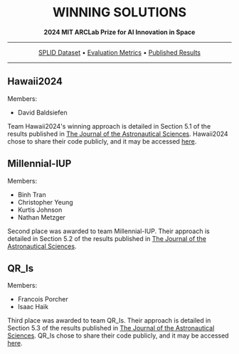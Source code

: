 <div align="center">

# WINNING SOLUTIONS
**2024 MIT ARCLab Prize for AI Innovation in Space**

______________________________________________________________________

<p align="center">
  <a href="https://splid-devkit.readthedocs.io/en/latest/dataset.html">SPLID Dataset</a> •
  <a href="https://splid-devkit.readthedocs.io/en/latest/metric.html">Evaluation Metrics</a> •
  <a href="https://link.springer.com/article/10.1007/s40295-025-00515-5">Published Results</a> 
  
</p>

______________________________________________________________________
<div align="left">
  
## Hawaii2024
Members:
- David Baldsiefen

 Team Hawaii2024's winning approach is detailed in Section 5.1 of the results published in [The Journal of the Astronautical Sciences](https://link.springer.com/article/10.1007/s40295-025-00515-5#Sec12). Hawaii2024 chose to share their code publicly, and it may be accessed <a href="https://github.com/DavidBaldsiefen/splid-challenge">here</a>.

## Millennial-IUP
Members:
- Binh Tran
- Christopher Yeung
- Kurtis Johnson
- Nathan Metzger

 Second place was awarded to team Millennial-IUP. Their approach is detailed in Section 5.2 of the results published in [The Journal of the Astronautical Sciences](https://link.springer.com/article/10.1007/s40295-025-00515-5#Sec12).

## QR_Is
Members:
- Francois Porcher
- Isaac Haik

 Third place was awarded to team QR_Is. Their approach is detailed in Section 5.3 of the results published in [The Journal of the Astronautical Sciences](https://link.springer.com/article/10.1007/s40295-025-00515-5#Sec12). QR_Is chose to share their code publicly, and it may be accessed <a href="https://github.com/FrancoisPorcher/mit-challenge">here</a>.
